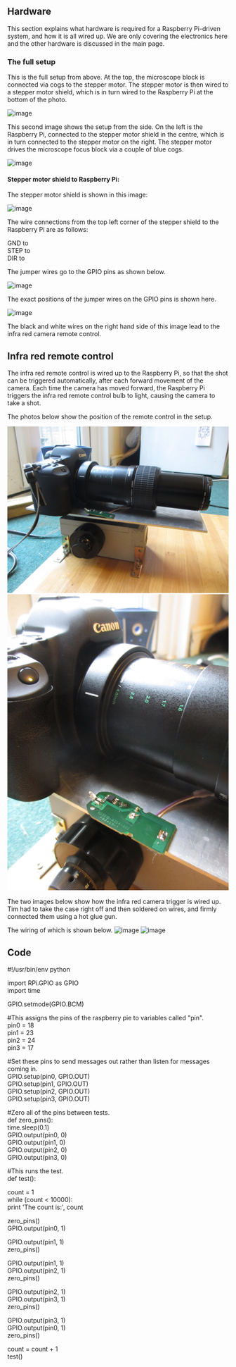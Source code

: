 

## Hardware

This section explains what hardware is required for a Raspberry Pi-driven system, and how it is all wired up. We are only covering the electronics here and the other hardware is discussed in the main page. 

### The full setup 

This is the full setup from above. At the top, the microscope block is connected via cogs to the stepper motor. The stepper motor is then wired to a stepper motor shield, which is in turn wired to the Raspberry Pi at the bottom of the photo. 


<img src="images/IMG_5876.JPG" alt="image"/>

This second image shows the setup from the side. On the left is the Raspberry Pi, connected to the stepper motor shield in the centre, which is in turn connected to the stepper motor on the right. The stepper motor drives the microscope focus block via a couple of blue cogs. 

<img src="images/_MG_5890.JPG" alt="image"/>


#### Stepper motor shield to Raspberry Pi:

The stepper motor shield is shown in this image:

<img src="images/_MG_5891.JPG" alt="image"/>

The wire connections from the top left corner of the stepper shield to the Raspberry Pi are as follows:

GND to <br>
STEP to <br>
DIR to 

The jumper wires go to the GPIO pins as shown below. 

<img src="images/_MG_5894.JPG" alt="image"/>

The exact positions of the jumper wires on the GPIO pins is shown here.


<img src="images/_MG_5898.JPG" alt="image"/>

The black and white wires on the right hand side of this image lead to the infra red camera remote control. 

## Infra red remote control

The infra red remote control is wired up to the Raspberry Pi, so that the shot can be triggered automatically, after each forward movement of the camera. Each time the camera has moved forward, the Raspberry Pi triggers the infra red remote control bulb to light, causing the camera to take a shot. 

The photos below show the position of the remote control in the setup. 

<img src="images/IMG_5243.JPG" alt="image"/>
<img src="images/IMG_5244.JPG" alt="image"/>

The two images below show how the infra red camera trigger is wired up. Tim had to take the case right off and then soldered on wires, and firmly connected them using a hot glue gun. 

The wiring of which is shown below. 
<img src="images/_MG_5899.JPG" alt="image"/>
<img src="images/_MG_5900.JPG" alt="image"/>





## Code
<p>
#!/usr/bin/env python
</p><p>
import RPi.GPIO as GPIO<br>
import time
</p><p>
GPIO.setmode(GPIO.BCM)
</p><p>
#This assigns the pins of the raspberry pie to variables called "pin".<br>
pin0 = 18<br>
pin1 = 23<br>
pin2 = 24<br>
pin3 = 17
</p><p>
#Set these pins to send messages out rather than listen for messages coming in. <br>
GPIO.setup(pin0, GPIO.OUT)<br>
GPIO.setup(pin1, GPIO.OUT)<br>
GPIO.setup(pin2, GPIO.OUT)<br>
GPIO.setup(pin3, GPIO.OUT)
</p><p>
#Zero all of the pins between tests. <br>
def zero_pins():<br>
    time.sleep(0.1)<br>
    GPIO.output(pin0, 0)<br>
    GPIO.output(pin1, 0)<br>
    GPIO.output(pin2, 0)<br>
    GPIO.output(pin3, 0)
	</p><p>
#This runs the test.<br>
def test():
     </p><p>   
    count = 1<br>
    while (count < 10000):<br>
            print 'The count is:', count
</p><p>		
            zero_pins()<br>
            GPIO.output(pin0, 1) 
</p><p>
            GPIO.output(pin1, 1)<br>
            zero_pins()             
 </p><p>       
            GPIO.output(pin1, 1)   <br>      
            GPIO.output(pin2, 1)   <br>   
            zero_pins()
</p><p>               
            GPIO.output(pin2, 1)   <br>    
            GPIO.output(pin3, 1)    <br>  
            zero_pins()
</p><p>
            GPIO.output(pin3, 1)  <br>     
            GPIO.output(pin0, 1)   <br>   
            zero_pins()
</p><p>
count = count + 1<br>
test()
</p>
